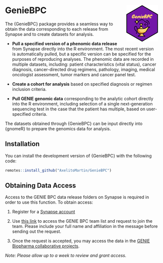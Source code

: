 
# GenieBPC <img src="man/figures/imgfile.png" align="right" height="120" /></a>

The {GenieBPC} package provides a seamless way to obtain the data
corresponding to each release from Synapse and to create datasets for
analysis.

-   **Pull a specified version of a phenomic data release** from Synapse
    directly into the R environment. The most recent version is
    automatically pulled, but a specific version can be specified for
    the purposes of reproducing analyses. The phenomic data are recorded
    in multiple datasets, including: patient characteristics (vital
    status), cancer diagnosis, cancer-directed drug regimens, pathology,
    imaging, medical oncologist assessment, tumor markers and cancer
    panel test.

-   **Create a cohort for analysis** based on specified diagnosis or
    regimen inclusion criteria.

-   **Pull GENIE genomic data** corresponding to the analytic cohort
    directly into the R environment, including selection of a single
    next-generation sequencing test in the case that the patient has
    multiple, based on user-specified criteria.

The datasets obtained through {GenieBPC} can be input directly into
{gnomeR} to prepare the genomics data for analysis.

## Installation

You can install the development version of {GenieBPC} with the following
code:

``` r
remotes::install_github("AxelitoMartin/GenieBPC")
```

## Obtaining Data Access

Access to the GENIE BPC data release folders on Synapse is required in
order to use this function. To obtain access:

1.  Register for a [Synapse account](https://www.synapse.org/#)

2.  Use [this link](https://www.synapse.org/#!Team:3399797) to access
    the GENIE BPC team list and request to join the team. Please include
    your full name and affiliation in the message before sending out the
    request.

3.  Once the request is accepted, you may access the data in the [GENIE
    Biopharma collaborative
    projects](https://www.synapse.org/#!Synapse:syn21226493).

*Note: Please allow up to a week to review and grant access.*

